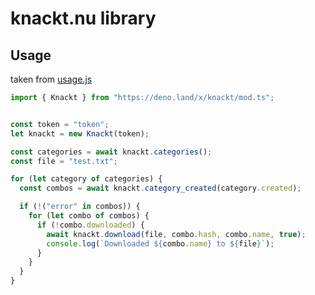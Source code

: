 # knackt.nu library

## **Usage**
taken from [usage.js](https://github.com/BlazeWasHere/knackt-nu-deno/usage.ts)

```js
import { Knackt } from "https://deno.land/x/knackt/mod.ts";


const token = "token";
let knackt = new Knackt(token);

const categories = await knackt.categories();
const file = "test.txt";

for (let category of categories) {
  const combos = await knackt.category_created(category.created);

  if (!("error" in combos)) {
    for (let combo of combos) {
      if (!combo.downloaded) {
        await knackt.download(file, combo.hash, combo.name, true);
        console.log(`Downloaded ${combo.name} to ${file}`);
      }
    }
  }
}
```